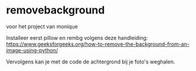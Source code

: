 # removebackground
voor het project van monique

Installeer eerst pillow en rembg volgens deze handleiding:
https://www.geeksforgeeks.org/how-to-remove-the-background-from-an-image-using-python/

Vervolgens kan je met de code de achtergrond bij je foto's weghalen.


